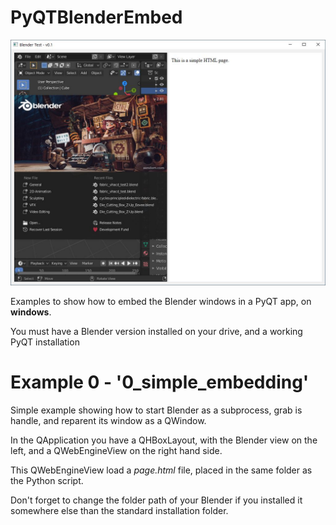 # PyQTBlenderEmbed

![Title Screen](./docs/imgs/0_simple_embedding.jpg "")

Examples to show how to embed the Blender windows in a PyQT app, on **windows**.

You must have a Blender version installed on your drive, and a working PyQT installation

# Example 0 - '0_simple_embedding'

Simple example showing how to start Blender as a subprocess, grab is handle, and reparent its window as a QWindow.

In the QApplication you have a QHBoxLayout, with the Blender view on the left, and a QWebEngineView on the right hand side.

This QWebEngineView load a *page.html* file, placed in the same folder as the Python script.

Don't forget to change the folder path of your Blender if you installed it somewhere else than the standard installation folder.
